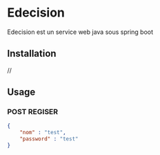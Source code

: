 
# Edecision

Edecision est un service web java sous spring boot

## Installation

//

## Usage

### POST REGISER

``` json
{
	"nom" : "test",
	"password" : "test"
}
```
